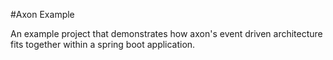 #Axon Example

An example project that demonstrates how axon's event driven architecture fits together within a spring boot application.